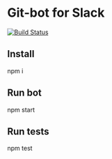 # Git-bot for Slack 
[![Build Status](https://travis-ci.org/PapageienTeam/git-crawler.svg?branch=master)](https://travis-ci.org/PapageienTeam/git-crawler)

## Install
npm i

## Run bot
npm start


## Run tests
npm test
